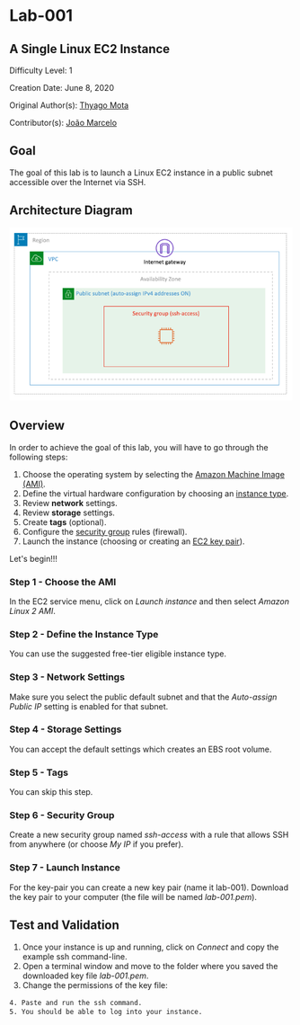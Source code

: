 # Lab-001

## A Single Linux EC2 Instance

Difficulty Level: 1

Creation Date: June 8, 2020

Original Author(s): [Thyago Mota](https://github.com/thyagomota)

Contributor(s): [João Marcelo](https://github.com/jmhal)

## Goal
The goal of this lab is to launch a Linux EC2 instance in a public subnet accessible over the Internet via SSH.

## Architecture Diagram
![lab-001-01 image](images/lab-001-01.png)

## Overview

In order to achieve the goal of this lab, you will have to go through the following steps:

1. Choose the operating system by selecting the [Amazon Machine Image (AMI)](https://docs.aws.amazon.com/AWSEC2/latest/UserGuide/AMIs.html).
2. Define the virtual hardware configuration by choosing an [instance type](https://docs.aws.amazon.com/AWSEC2/latest/UserGuide/instance-types.html).
3. Review **network** settings.
4. Review **storage** settings.
5. Create **tags** (optional).
6. Configure the [security group](https://docs.aws.amazon.com/vpc/latest/userguide/VPC_SecurityGroups.html) rules (firewall).
7. Launch the instance (choosing or creating an [EC2 key pair](https://docs.aws.amazon.com/AWSEC2/latest/UserGuide/ec2-key-pairs.html)).

Let's begin!!!

### Step 1 - Choose the AMI
In the EC2 service menu, click on *Launch instance* and then select *Amazon Linux 2 AMI*.

### Step 2 - Define the Instance Type
You can use the suggested free-tier eligible instance type.

### Step 3 - Network Settings
Make sure you select the public default subnet and that the *Auto-assign Public IP* setting is enabled for that subnet.

### Step 4 - Storage Settings
You can accept the default settings which creates an EBS root volume.

### Step 5 - Tags
You can skip this step.

### Step 6 - Security Group
Create a new security group named *ssh-access* with a rule that allows SSH from anywhere (or choose *My IP* if you prefer).

### Step 7 - Launch Instance
 For the key-pair you can create a new key pair (name it lab-001). Download the key pair to your computer (the file will be named *lab-001.pem*).

## Test and Validation
1. Once your instance is up and running, click on *Connect* and copy the example ssh command-line.
2. Open a terminal window and move to the folder where you saved the downloaded key file *lab-001.pem*.
3. Change the permissions of the key file:
``` chmod 600 lab-001.pem
4. Paste and run the ssh command.
5. You should be able to log into your instance.
